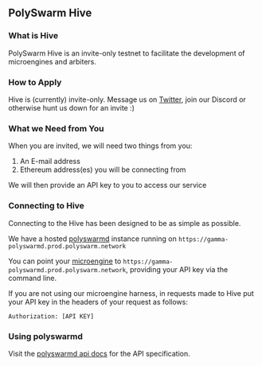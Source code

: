 ## PolySwarm Hive

### What is Hive

PolySwarm Hive is an invite-only testnet to facilitate the development of microengines and arbiters.

### How to Apply

Hive is (currently) invite-only.
Message us on [Twitter](https://twitter.com/PolySwarm), join our Discord or otherwise hunt us down for an invite :)

### What we Need from You

When you are invited, we will need two things from you:
1. An E-mail address
2. Ethereum address(es) you will be connecting from

We will then provide an API key to you to access our service

### Connecting to Hive

Connecting to the Hive has been designed to be as simple as possible.

We have a hosted [polyswarmd](https://github.com/polyswarm/polyswarmd) instance running on `https://gamma-polyswarmd.prod.polyswarm.network`

You can point your [microengine](https://github.com/polyswarm/microengine) to `https://gamma-polyswarmd.prod.polyswarm.network`, providing your API key via the command line.

If you are not using our microengine harness, in requests made to Hive put your API key in the headers of your request as follows:

`Authorization: [API KEY]`

### Using polyswarmd

Visit the [polyswarmd api docs](/API-polyswarm/) for the API specification.
